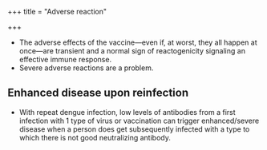 +++
title = "Adverse reaction"

+++
- The adverse effects of the vaccine—even if, at worst, they all happen at once—are transient and a normal sign of reactogenicity signaling an effective immune response.
- Severe adverse reactions are a problem.

## Enhanced disease upon reinfection
- With repeat dengue infection, low levels of antibodies from a first infection with 1 type of virus or vaccination can trigger enhanced/severe disease when a person does get subsequently infected with a type to which there is not good neutralizing antibody. 